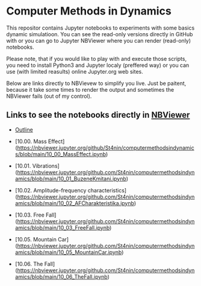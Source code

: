# Computer Methods in Dynamics

This repositor contains Jupyter notebooks to experiments with some basics dynamic simulatioon. You can see
the read-only versions directly in GitHub with or you can go to Jupyter NBViewer where you can render (read-only)
notebooks. 

Please note, that if you would like to play with and execute those scripts, you need to install Python3 and Jupyter localy (preffered way) or you can use (with limited reasults) online Jupyter.org web sites. 

Below are links directly to NBVievew to simplify you live. Just be paitent, because it take some times to render the output and sometimes the NBViewer fails (out of my control).

## Links to see the notebooks directly in [NBViewer](https://nbviewer.jupyter.org/)

* [Outline](https://nbviewer.jupyter.org/github/zagnnoqan/computermethodsindynamics/blob/main/10_Outline.ipynb)

* [10.00. Mass Effect] (https://nbviewer.jupyter.org/github/St4nin/computermethodsindynamics/blob/main/10_00_MassEffect.ipynb)

* [10.01. Vibrations] (https://nbviewer.jupyter.org/github.com/St4nin/computermethodsindynamics/blob/main/10_01_BuzeneKmitani.ipynb)

* [10.02. Amplitude-frequency characteristics] (https://nbviewer.jupyter.org/github.com/St4nin/computermethodsindynamics/blob/main/10_02_AFCharakteristika.ipynb) 

* [10.03. Free Fall] (https://nbviewer.jupyter.org/github.com/St4nin/computermethodsindynamics/blob/main/10_03_FreeFall.ipynb)

* [10.05. Mountain Car] (https://nbviewer.jupyter.org/github.com/St4nin/computermethodsindynamics/blob/main/10_05_MountainCar.ipynb)

* [10.06. The Fall] (https://nbviewer.jupyter.org/github.com/St4nin/computermethodsindynamics/blob/main/10_06_TheFall.ipynb)
